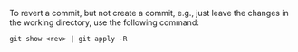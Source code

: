 To revert a commit, but not create a commit, e.g., just leave the changes in the working directory, use the following command:

    git show <rev> | git apply -R
